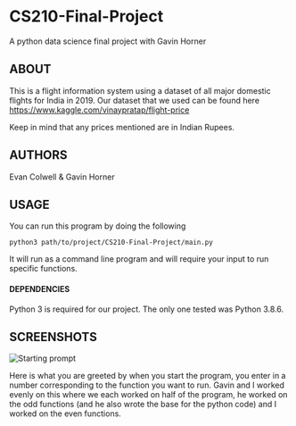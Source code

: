 # CS210-Final-Project
A python data science final project with Gavin Horner

## ABOUT
This is a flight information system using a dataset of all major domestic flights for India in 2019.
Our dataset that we used can be found here https://www.kaggle.com/vinaypratap/flight-price 

Keep in mind that any prices mentioned are in Indian Rupees.

## AUTHORS
Evan Colwell & Gavin Horner

## USAGE
You can run this program by doing the following 

```python3 path/to/project/CS210-Final-Project/main.py```

It will run as a command line program and will require your input to run specific functions.

#### DEPENDENCIES 

Python 3 is required for our project. The only one tested was Python 3.8.6.

## SCREENSHOTS

![Starting prompt](images/Start_Screen.png)

Here is what you are greeted by when you start the program, you enter in a number corresponding 
to the function you want to run. Gavin and I worked evenly on this where we each worked on half of the 
program, he worked on the odd functions (and he also wrote the base for the python code) and I worked on the
even functions.

